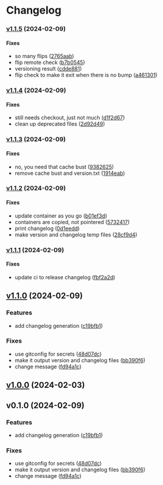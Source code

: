 # Changelog

### [v1.1.5](https://github.com/SiasMey/notebox/compare/v1.1.4...v1.1.5) (2024-02-09)

#### Fixes

* so many flips
([2765aab](https://github.com/SiasMey/notebox/commit/2765aabbab2e573a72b7c95fc7a050adaa9b84c3))
* flip remote check
([b7b0545](https://github.com/SiasMey/notebox/commit/b7b0545f70cc8d9da013ab21e3340c4b10a7fc12))
* versioning result
([cdde881](https://github.com/SiasMey/notebox/commit/cdde881c30597a16a7783ea9c4d1ec6cd5825f30))
* flip check to make it exit when there is no bump
([a461301](https://github.com/SiasMey/notebox/commit/a4613014151b358e2adff5976ad3f6b6f8b01aa8))

### [v1.1.4](https://github.com/SiasMey/notebox/compare/v1.1.3...v1.1.4) (2024-02-09)

#### Fixes

* still needs checkout, just not much
([d1f2d67](https://github.com/SiasMey/notebox/commit/d1f2d67ccc2814562d863c989a0b215a382b0208))
* clean up deprecated files
([2d92d49](https://github.com/SiasMey/notebox/commit/2d92d49e60cd5c5bb64f13b0277172937bbe9591))

### [v1.1.3](https://github.com/SiasMey/notebox/compare/v1.1.2...v1.1.3) (2024-02-09)

#### Fixes

* no, you need that cache bust
([9382625](https://github.com/SiasMey/notebox/commit/9382625b51b0b37746f5e51a1ad89bb4dc50bb2b))
* remove cache bust and version.txt
([1914eab](https://github.com/SiasMey/notebox/commit/1914eab8f683ab323169924432ea4a8a4cd3eecf))

### [v1.1.2](https://github.com/SiasMey/notebox/compare/v1.1.1...v1.1.2) (2024-02-09)

#### Fixes

* update container as you go
([b01ef3d](https://github.com/SiasMey/notebox/commit/b01ef3d42dfc88ee752d56452e6b7be2413b8735))
* containers are copied, not pointered
([5732417](https://github.com/SiasMey/notebox/commit/57324172e29cfdaebed3d74b29ad93e31e4da07a))
* print changelog
([0d1eedd](https://github.com/SiasMey/notebox/commit/0d1eeddff892274e8ee77ee2c4e8ee084a4249e1))
* make version and changelog temp files
([28cf9d4](https://github.com/SiasMey/notebox/commit/28cf9d4dc740a44cedfee4612b17f65922c331c4))

### [v1.1.1](https://github.com/SiasMey/notebox/compare/v1.1.0...v1.1.1) (2024-02-09)

#### Fixes

* update ci to release changelog
([fbf2a2d](https://github.com/SiasMey/notebox/commit/fbf2a2df021e859a5d2d1a3930c1da25f9b86328))

## [v1.1.0](https://github.com/SiasMey/notebox/compare/v1.0.0...v1.1.0) (2024-02-09)

### Features

* add changelog generation
([c19bfb1](https://github.com/SiasMey/notebox/commit/c19bfb146fe23efcb4871204cae317461eba93ab))

### Fixes

* use gitconfig for secrets
([48d07dc](https://github.com/SiasMey/notebox/commit/48d07dc58527f7efec6a77a0033876871879e793))
* make it output version and changelog files
([bb390f6](https://github.com/SiasMey/notebox/commit/bb390f6e4e9dde69c848e679347634796b30d48b))
* change message
([fd94a1c](https://github.com/SiasMey/notebox/commit/fd94a1c7c4fcd24b073624854d14e428a62f6ad7))

## [v1.0.0](https://github.com/SiasMey/notebox/compare/v0.1.0...v1.0.0) (2024-02-03)

## v0.1.0 (2024-02-09)

### Features

* add changelog generation
([c19bfb1](https://github.com/SiasMey/notebox/commit/c19bfb146fe23efcb4871204cae317461eba93ab))

### Fixes

* use gitconfig for secrets
([48d07dc](https://github.com/SiasMey/notebox/commit/48d07dc58527f7efec6a77a0033876871879e793))
* make it output version and changelog files
([bb390f6](https://github.com/SiasMey/notebox/commit/bb390f6e4e9dde69c848e679347634796b30d48b))
* change message
([fd94a1c](https://github.com/SiasMey/notebox/commit/fd94a1c7c4fcd24b073624854d14e428a62f6ad7))
